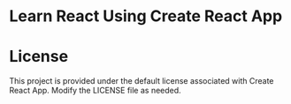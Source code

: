 # Learn React Using Create React App

# License
This project is provided under the default license associated with Create React App. Modify the LICENSE file as needed.